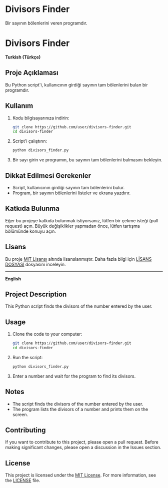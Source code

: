 # Divisors Finder
 Bir sayının bölenlerini veren programdır.
# Divisors Finder

**Turkish (Türkçe)**

## Proje Açıklaması

Bu Python script'i, kullanıcının girdiği sayının tam bölenlerini bulan bir programdır.

## Kullanım

1. Kodu bilgisayarınıza indirin:

    ```bash
    git clone https://github.com/user/divisors-finder.git
    cd divisors-finder
    ```

2. Script'i çalıştırın:

    ```bash
    python divisors_finder.py
    ```

3. Bir sayı girin ve programın, bu sayının tam bölenlerini bulmasını bekleyin.

## Dikkat Edilmesi Gerekenler

- Script, kullanıcının girdiği sayının tam bölenlerini bulur.
- Program, bir sayının bölenlerini listeler ve ekrana yazdırır.

## Katkıda Bulunma

Eğer bu projeye katkıda bulunmak istiyorsanız, lütfen bir çekme isteği (pull request) açın. Büyük değişiklikler yapmadan önce, lütfen tartışma bölümünde konuyu açın.

## Lisans

Bu proje [MIT Lisansı](LICENSE) altında lisanslanmıştır. Daha fazla bilgi için [LİSANS DOSYASI](LICENSE) dosyasını inceleyin.

---

**English**

## Project Description

This Python script finds the divisors of the number entered by the user.

## Usage

1. Clone the code to your computer:

    ```bash
    git clone https://github.com/user/divisors-finder.git
    cd divisors-finder
    ```

2. Run the script:

    ```bash
    python divisors_finder.py
    ```

3. Enter a number and wait for the program to find its divisors.

## Notes

- The script finds the divisors of the number entered by the user.
- The program lists the divisors of a number and prints them on the screen.

## Contributing

If you want to contribute to this project, please open a pull request. Before making significant changes, please open a discussion in the Issues section.

## License

This project is licensed under the [MIT License](LICENSE). For more information, see the [LICENSE](LICENSE) file.
